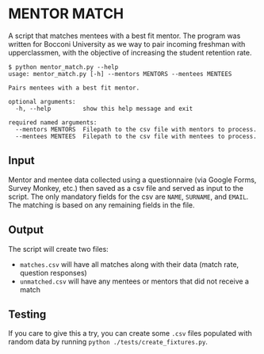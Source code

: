 # MENTOR MATCH
A script that matches mentees with a best fit mentor. The program was written for Bocconi University as we way to pair incoming freshman with upperclassmen, with the objective of increasing the student retention rate.

```
$ python mentor_match.py --help
usage: mentor_match.py [-h] --mentors MENTORS --mentees MENTEES

Pairs mentees with a best fit mentor.

optional arguments:
  -h, --help         show this help message and exit

required named arguments:
  --mentors MENTORS  Filepath to the csv file with mentors to process.
  --mentees MENTEES  Filepath to the csv file with mentees to process.
```

## Input
Mentor and mentee data collected using a questionnaire (via Google Forms, Survey Monkey, etc.) then saved as a csv file and served as input to the script. The only mandatory fields for the csv are `NAME`, `SURNAME`, and `EMAIL`. The matching is based on any remaining fields in the file. 

## Output
The script will create two files:
- `matches.csv` will have all matches along with their data (match rate, question responses)
- `unmatched.csv` will have any mentees or mentors that did not receive a match

## Testing
If you care to give this a try, you can create some `.csv` files populated with random data by running `python ./tests/create_fixtures.py`. 